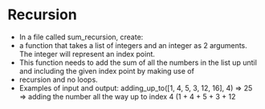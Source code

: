 # Recursion

- In a file called sum_recursion, create:
- a function that takes a list of integers and an integer as 2
arguments. The integer will represent an index point.
- This function needs to add the sum of all the numbers in the list
up until and including the given index point by making use of
- recursion and no loops.
- Examples of input and output:
adding_up_to([1, 4, 5, 3, 12, 16], 4)
=> 25
=> adding the number all the way up to index 4 (1 + 4 + 5 + 3 + 12
